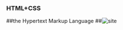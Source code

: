 ### HTML+CSS
##the Hypertext Markup Language
##![site](https://cloud.githubusercontent.com/assets/20156577/23770392/89d6b022-051b-11e7-8713-3876646df544.gif)

